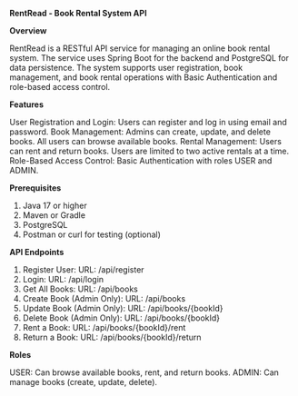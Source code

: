 **RentRead - Book Rental System API**

**Overview**

RentRead is a RESTful API service for managing an online book rental system. The service uses Spring Boot for the backend and PostgreSQL for data persistence. The system supports user registration, book management, and book rental operations with Basic Authentication and role-based access control.

**Features**

User Registration and Login: Users can register and log in using email and password.
Book Management: Admins can create, update, and delete books. All users can browse available books.
Rental Management: Users can rent and return books. Users are limited to two active rentals at a time.
Role-Based Access Control: Basic Authentication with roles USER and ADMIN.

**Prerequisites**

1. Java 17 or higher
2. Maven or Gradle
3. PostgreSQL
4. Postman or curl for testing (optional)

**API Endpoints**

1. Register User:
  URL: /api/register
2. Login:
  URL: /api/login
3. Get All Books:
  URL: /api/books
5. Create Book (Admin Only):
  URL: /api/books
6. Update Book (Admin Only):
  URL: /api/books/{bookId}
7. Delete Book (Admin Only):
  URL: /api/books/{bookId}
8. Rent a Book:
  URL: /api/books/{bookId}/rent
9. Return a Book:
  URL: /api/books/{bookId}/return

**Roles**

USER: Can browse available books, rent, and return books.
ADMIN: Can manage books (create, update, delete).

